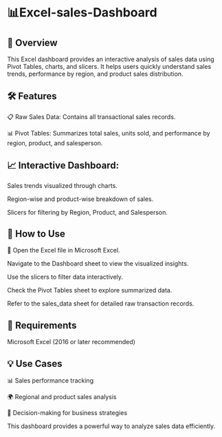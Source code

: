 # 📊Excel-sales-Dashboard
## 📌 Overview

This Excel dashboard provides an interactive analysis of sales data using Pivot Tables, charts, and slicers. It helps users quickly understand sales trends, performance by region, and product sales distribution.

## 🛠 Features

📋 Raw Sales Data: Contains all transactional sales records.

📊 Pivot Tables: Summarizes total sales, units sold, and performance by region, product, and salesperson.

## 📈 Interactive Dashboard:

Sales trends visualized through charts.

Region-wise and product-wise breakdown of sales.

Slicers for filtering by Region, Product, and Salesperson.

## 📝 How to Use

📂 Open the Excel file in Microsoft Excel.

Navigate to the Dashboard sheet to view the visualized insights.

Use the slicers to filter data interactively.

Check the Pivot Tables sheet to explore summarized data.

Refer to the sales_data sheet for detailed raw transaction records.

## 🔧 Requirements

Microsoft Excel (2016 or later recommended)

## 💡 Use Cases

📊 Sales performance tracking

🌍 Regional and product sales analysis

🏢 Decision-making for business strategies

This dashboard provides a powerful way to analyze sales data efficiently. 

